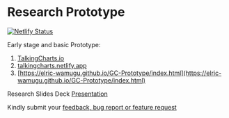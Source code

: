 # Research Prototype

[![Netlify Status](https://api.netlify.com/api/v1/badges/fccdfb74-70af-4923-aa50-2f830aaa12f3/deploy-status)](https://app.netlify.com/sites/talkingcharts/deploys)

Early stage and basic Prototype: 
1. [TalkingCharts.io](talkingcharts.io/)
2. [talkingcharts.netlify.app](talkingcharts.netlify.app)
3. [https://elric-wamugu.github.io/GC-Prototype/index.html](https://elric-wamugu.github.io/GC-Prototype/index.html)

Research Slides Deck [Presentation](https://docs.google.com/presentation/d/1okmR7BGiOCLiSJ1g6J_hBWqnDYlGoZe_nWaJhTyTFNI/edit?usp=sharing)

Kindly submit your [feedback, bug report or feature request](https://github.com/elric-wamugu/GC-Prototype/issues/new/choose)

